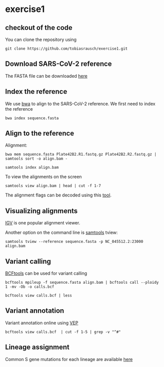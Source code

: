# exercise1

## checkout of the code

You can clone the repository using

`git clone https://github.com/tobiasrausch/exercise1.git`

## Download SARS-CoV-2 reference

The FASTA file can be downloaded [here](https://www.ncbi.nlm.nih.gov/nuccore/NC_045512.2)

## Index the reference

We use [bwa](https://github.com/lh3/bwa) to align to the SARS-CoV-2 reference. We first need to index the reference

`bwa index sequence.fasta`

## Align to the reference

Alignment:

`bwa mem sequence.fasta Plate42B2.R1.fastq.gz Plate42B2.R2.fastq.gz | samtools sort -o align.bam -`

`samtools index align.bam`

To view the alignments on the screen

`samtools view align.bam | head | cut -f 1-7`

The alignment flags can be decoded using this [tool](https://broadinstitute.github.io/picard/explain-flags.html).

## Visualizing alignments

[IGV](https://software.broadinstitute.org/software/igv/) is one popular alignment viewer.

Another option on the command line is [samtools](https://github.com/samtools/samtools) tview:

`samtools tview --reference sequence.fasta -p NC_045512.2:23000 align.bam`

## Variant calling

[BCFtools](https://github.com/samtools/bcftools) can be used for variant calling

`bcftools mpileup -f sequence.fasta align.bam | bcftools call --ploidy 1 -mv -Ob -o calls.bcf`

`bcftools view calls.bcf | less`

## Variant annotation

Variant annotation online using [VEP](https://covid-19.ensembl.org/info/docs/tools/vep/index.html)

`bcftools view calls.bcf  | cut -f 1-5 | grep -v "^#"`

## Lineage assignment

Common S gene mutations for each lineage are available [here](https://outbreak.info/compare-lineages)

